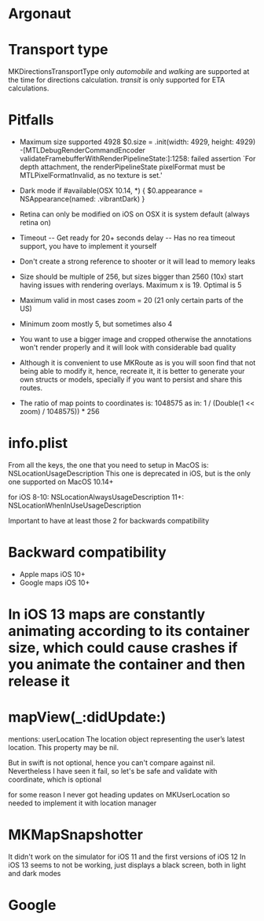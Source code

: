 # Argonaut
# Transport type
MKDirectionsTransportType
only _automobile_ and _walking_ are supported at the time for directions calculation. _transit_ is only supported for ETA calculations.

# Pitfalls
- Maximum size supported 4928
$0.size = .init(width: 4929, height: 4929)
-[MTLDebugRenderCommandEncoder validateFramebufferWithRenderPipelineState:]:1258: failed assertion `For depth attachment, the renderPipelineState pixelFormat must be MTLPixelFormatInvalid, as no texture is set.'

- Dark mode
if #available(OSX 10.14, *) {
                            $0.appearance = NSAppearance(named: .vibrantDark)
                        }

- Retina can only be modified on iOS
on OSX it is system default (always retina on)

- Timeout
-- Get ready for 20+ seconds delay
-- Has no rea timeout support, you have to implement it yourself

- Don't create a strong reference to shooter or it will lead to memory leaks

- Size should be multiple of 256, but sizes bigger than 2560 (10x) start having issues with rendering overlays. Maximum x is 19.
Optimal is 5

- Maximum valid in most cases zoom = 20 (21 only certain parts of the US)
- Minimum zoom mostly 5, but sometimes also 4

- You want to use a bigger image and cropped otherwise the annotations won't render properly and it will look with considerable bad quality

- Although it is convenient to use MKRoute as is you will soon find that not being able to modify it, hence, recreate it, it is better to generate your own structs or models, specially if you want to persist and share this routes.

- The ratio of map points to coordinates is: 1048575
as in: 1 / (Double(1 << zoom) / 1048575)) * 256


# info.plist
From all the keys, the one that you need to setup in MacOS is: NSLocationUsageDescription
This one is deprecated in iOS, but is the only one supported on MacOS 10.14+

for iOS 8-10: NSLocationAlwaysUsageDescription
11+: NSLocationWhenInUseUsageDescription

Important to have at least those 2 for backwards compatibility

# Backward compatibility
- Apple maps iOS 10+
- Google maps iOS 10+

# In iOS 13 maps are constantly animating according to its container size, which could cause crashes if you animate the container and then release it



# mapView(_:didUpdate:)
mentions:
userLocation
The location object representing the user’s latest location. This property may be nil.

But in swift is not optional, hence you can't compare against nil. Nevertheless I have seen it fail, so let's be safe and validate with coordinate, which is optional

for some reason I never got heading updates on MKUserLocation so needed to implement it with location manager


# MKMapSnapshotter
It didn't work on the simulator for iOS 11 and the first versions of iOS 12
In iOS 13 seems to not be working, just displays a black screen, both in light and dark modes





# Google

